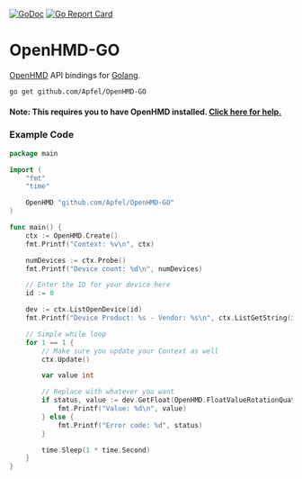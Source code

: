 [![GoDoc](https://godoc.org/github.com/Apfel/OpenHMD-GO?status.svg)](https://godoc.org/github.com/Apfel/OpenHMD-GO)
[![Go Report Card](https://goreportcard.com/badge/github.com/Apfel/OpenHMD-GO)](https://goreportcard.com/report/github.com/Apfel/OpenHMD-GO)

# OpenHMD-GO
[OpenHMD](http://www.openhmd.net/) API bindings for [Golang](https://golang.org/).

```
go get github.com/Apfel/OpenHMD-GO
```

#### Note: This requires you to have OpenHMD installed. [Click here for help.](http://www.openhmd.net/index.php/download/)

### Example Code
```go
package main

import (
	"fmt"
	"time"

	OpenHMD "github.com/Apfel/OpenHMD-GO"
)

func main() {
	ctx := OpenHMD.Create()
	fmt.Printf("Context: %v\n", ctx)

	numDevices := ctx.Probe()
	fmt.Printf("Device count: %d\n", numDevices)

	// Enter the ID for your device here
	id := 0

	dev := ctx.ListOpenDevice(id)
	fmt.Printf("Device Product: %s - Vendor: %s\n", ctx.ListGetString(id, OpenHMD.StringValueProduct), ctx.ListGetString(id, OpenHMD.StringValueVendor))

	// Simple while loop
	for 1 == 1 {
		// Make sure you update your Context as well
		ctx.Update()

		var value int

		// Replace with whatever you want
		if status, value := dev.GetFloat(OpenHMD.FloatValueRotationQuat); status == 0 {
			fmt.Printf("Value: %d\n", value)
		} else {
			fmt.Printf("Error code: %d", status)
		}

		time.Sleep(1 * time.Second)
	}
}
```
